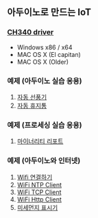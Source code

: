## 아두이노로 만드는 IoT

### [CH340 driver](https://github.com/iamchiwon/iot_with_arduino/tree/master/ch340_driver)

- Windows x86 / x64
- MAC OS X (El capitan)
- MAC OS X (Older)

### 예제 (아두이노 실습 응용)

1. [자동 선풍기](https://github.com/iamchiwon/iot_with_arduino/tree/master/Auto_Fan)
2. [자동 휴지통](https://github.com/iamchiwon/iot_with_arduino/tree/master/Auto_TrashCan)

### 예제 (프로세싱 실습 응용)

1. [마이너리티 리포트](https://github.com/iamchiwon/iot_with_arduino/tree/master/ImageZoomer)

### 예제 (아두이노와 인터넷)

1. [Wifi 연결하기](https://github.com/iamchiwon/iot_with_arduino/tree/master/WiFi-Connecting)
2. [WiFi NTP Client](https://github.com/iamchiwon/iot_with_arduino/tree/master/WiFi_Ntp_Client)
3. [WiFi TCP Client](https://github.com/iamchiwon/iot_with_arduino/tree/master/GetWebPage)
4. [WiFi Http Client](https://github.com/iamchiwon/iot_with_arduino/tree/master/GetWebPage)
5. [미세먼지 표시기](https://github.com/iamchiwon/iot_with_arduino/tree/master/DustMonitor)

